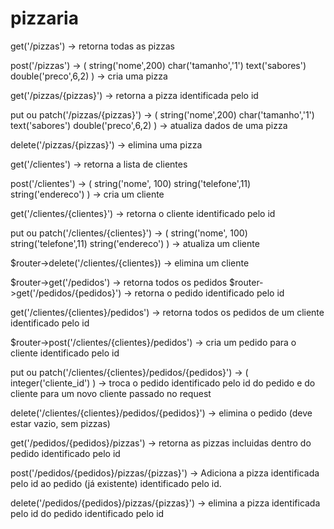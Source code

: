 # pizzaria

get('/pizzas') -> retorna todas as pizzas

post('/pizzas') -> (
            string('nome',200)
            char('tamanho','1')
            text('sabores')
            double('preco',6,2)
) -> cria uma pizza

get('/pizzas/{pizzas}') -> retorna a pizza identificada pelo id

put ou patch('/pizzas/{pizzas}') -> (
            string('nome',200)
            char('tamanho','1')
            text('sabores')
            double('preco',6,2)
) -> atualiza dados de uma pizza

delete('/pizzas/{pizzas}') -> elimina uma pizza


get('/clientes') -> retorna a lista de clientes

post('/clientes') -> (
            string('nome', 100)
            string('telefone',11)
            string('endereco')
) -> cria um cliente

get('/clientes/{clientes}') -> retorna o cliente identificado pelo id

put ou patch('/clientes/{clientes}') -> (
            string('nome', 100)
            string('telefone',11)
            string('endereco')
) -> atualiza um cliente

$router->delete('/clientes/{clientes}) -> elimina um cliente


$router->get('/pedidos') -> retorna todos os pedidos
$router->get('/pedidos/{pedidos}') -> retorna o pedido identificado pelo id


get('/clientes/{clientes}/pedidos') -> retorna todos os pedidos de um cliente identificado pelo id

$router->post('/clientes/{clientes}/pedidos') -> cria um pedido para o cliente identificado pelo id

put ou patch('/clientes/{clientes}/pedidos/{pedidos}') -> (
            integer('cliente_id')
) -> troca o pedido identificado pelo id do pedido e do cliente para um novo cliente passado no request 

delete('/clientes/{clientes}/pedidos/{pedidos}') -> elimina o pedido (deve estar vazio, sem pizzas)



get('/pedidos/{pedidos}/pizzas') -> retorna as pizzas incluidas dentro do pedido identificado pelo id

post('/pedidos/{pedidos}/pizzas/{pizzas}') -> Adiciona a pizza identificada pelo id ao pedido (já existente) identificado pelo id.

delete('/pedidos/{pedidos}/pizzas/{pizzas}') -> elimina a pizza identificada pelo id do pedido identificado pelo id
